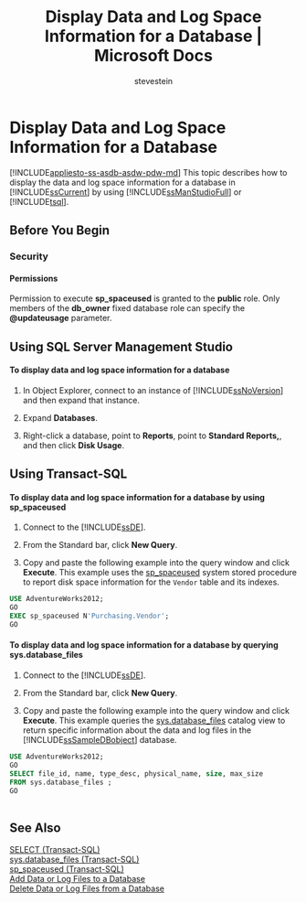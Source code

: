 ﻿---
title: "Display Data and Log Space Information for a Database | Microsoft Docs"
ms.custom: ""
ms.date: "08/01/2016"
ms.prod: "sql-non-specified"
ms.prod_service: "database-engine, sql-database, sql-data-warehouse, pdw"
ms.service: ""
ms.component: "databases"
ms.reviewer: ""
ms.suite: "sql"
ms.technology: 
  - "database-engine"
ms.tgt_pltfrm: ""
ms.topic: "article"
helpviewer_keywords: 
  - "logs [SQL Server], space"
  - "status information [SQL Server], space"
  - "displaying space information"
  - "disk space [SQL Server], displaying"
  - "databases [SQL Server], space used"
  - "viewing space information"
  - "space allocation [SQL Server], displaying"
  - "data space [SQL Server]"
ms.assetid: c7b99463-4bab-4e9b-9217-fcb0898dc757
caps.latest.revision: 28
author: "stevestein"
ms.author: "sstein"
manager: "craigg"
ms.workload: "Active"
monikerRange: ">= aps-pdw-2016 || = azuresqldb-current || = azure-sqldw-latest || >= sql-server-2016 || = sqlallproducts-allversions"
---
# Display Data and Log Space Information for a Database
[!INCLUDE[appliesto-ss-asdb-asdw-pdw-md](../../includes/appliesto-ss-asdb-asdw-pdw-md.md)]
  This topic describes how to display the data and log space information for a database in [!INCLUDE[ssCurrent](../../includes/sscurrent-md.md)] by using [!INCLUDE[ssManStudioFull](../../includes/ssmanstudiofull-md.md)] or [!INCLUDE[tsql](../../includes/tsql-md.md)].  

  
##  <a name="BeforeYouBegin"></a> Before You Begin  
  
###  <a name="Security"></a> Security  
  
####  <a name="Permissions"></a> Permissions  
 Permission to execute **sp_spaceused** is granted to the **public** role. Only members of the **db_owner** fixed database role can specify the **@updateusage** parameter.  
  
##  <a name="SSMSProcedure"></a> Using SQL Server Management Studio  
  
#### To display data and log space information for a database  
  
1.  In Object Explorer, connect to an instance of [!INCLUDE[ssNoVersion](../../includes/ssnoversion-md.md)] and then expand that instance.  
  
2.  Expand **Databases**.  
  
3.  Right-click a database, point to **Reports**, point to **Standard Reports,**, and then click **Disk Usage**.  
  
##  <a name="TsqlProcedure"></a> Using Transact-SQL  
  
#### To display data and log space information for a database by using sp_spaceused  
  
1.  Connect to the [!INCLUDE[ssDE](../../includes/ssde-md.md)].  
  
2.  From the Standard bar, click **New Query**.  
  
3.  Copy and paste the following example into the query window and click **Execute**. This example uses the [sp_spaceused](../../relational-databases/system-stored-procedures/sp-spaceused-transact-sql.md) system stored procedure to report disk space information for the `Vendor` table and its indexes.  
  
```sql  
USE AdventureWorks2012;  
GO  
EXEC sp_spaceused N'Purchasing.Vendor';  
GO  
```  
  
#### To display data and log space information for a database by querying sys.database_files  
  
1.  Connect to the [!INCLUDE[ssDE](../../includes/ssde-md.md)].  
  
2.  From the Standard bar, click **New Query**.  
  
3.  Copy and paste the following example into the query window and click **Execute**. This example queries the [sys.database_files](../../relational-databases/system-catalog-views/sys-database-files-transact-sql.md) catalog view to return specific information about the data and log files in the [!INCLUDE[ssSampleDBobject](../../includes/sssampledbobject-md.md)] database.  
  
```sql  
USE AdventureWorks2012;  
GO  
SELECT file_id, name, type_desc, physical_name, size, max_size  
FROM sys.database_files ;  
GO  
  
```  
  
## See Also  
 [SELECT &#40;Transact-SQL&#41;](../../t-sql/queries/select-transact-sql.md)   
 [sys.database_files &#40;Transact-SQL&#41;](../../relational-databases/system-catalog-views/sys-database-files-transact-sql.md)   
 [sp_spaceused &#40;Transact-SQL&#41;](../../relational-databases/system-stored-procedures/sp-spaceused-transact-sql.md)   
 [Add Data or Log Files to a Database](../../relational-databases/databases/add-data-or-log-files-to-a-database.md)   
 [Delete Data or Log Files from a Database](../../relational-databases/databases/delete-data-or-log-files-from-a-database.md)  
  
  
